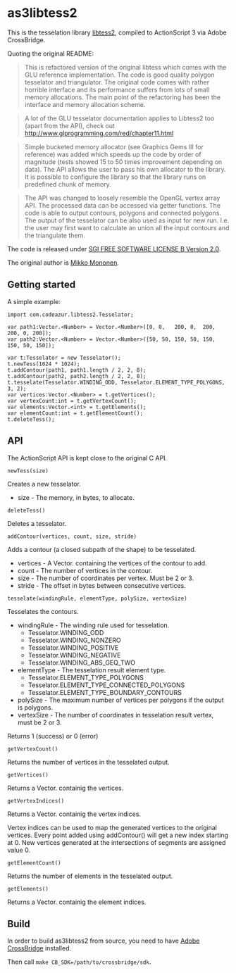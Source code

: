 # as3libtess2

This is the tesselation library [libtess2](https://github.com/memononen/libtess2), compiled to ActionScript 3 via Adobe CrossBridge.

Quoting the original README:

> This is refactored version of the original libtess which comes with the GLU reference implementation. The code is good quality polygon tesselator and triangulator. The original code comes with rather horrible interface and its performance suffers from lots of small memory allocations. The main point of the refactoring has been the interface and memory allocation scheme.

> A lot of the GLU tesselator documentation applies to Libtess2 too (apart from the API), check out http://www.glprogramming.com/red/chapter11.html

> Simple bucketed memory allocator (see Graphics Gems III for reference) was added which speeds up the code by order of magnitude (tests showed 15 to 50 times improvement depending on data). The API allows the user to pass his own allocator to the library. It is possible to configure the library so that the library runs on predefined chunk of memory.

> The API was changed to loosely resemble the OpenGL vertex array API. The processed data can be accessed via getter functions. The code is able to output contours, polygons and connected polygons. The output of the tesselator can be also used as input for new run. I.e. the user may first want to calculate an union all the input contours and the triangulate them.

The code is released under [SGI FREE SOFTWARE LICENSE B Version 2.0](http://oss.sgi.com/projects/FreeB/).

The original author is [Mikko Mononen](mailto:memon@inside.org).

## Getting started

A simple example:

```as3
import com.codeazur.libtess2.Tesselator;

var path1:Vector.<Number> = Vector.<Number>([0, 0,   200, 0,  200, 200, 0, 200]);
var path2:Vector.<Number> = Vector.<Number>([50, 50, 150, 50, 150, 150, 50, 150]);

var t:Tesselator = new Tesselator();
t.newTess(1024 * 1024);
t.addContour(path1, path1.length / 2, 2, 8);
t.addContour(path2, path2.length / 2, 2, 8);
t.tesselate(Tesselator.WINDING_ODD, Tesselator.ELEMENT_TYPE_POLYGONS, 3, 2);
var vertices:Vector.<Number> = t.getVertices();
var vertexCount:int = t.getVertexCount();
var elements:Vector.<int> = t.getElements();
var elementCount:int = t.getElementCount();
t.deleteTess();
```

## API

The ActionScript API is kept close to the original C API.

```as3
newTess(size)
```
Creates a new tesselator.
* size - The memory, in bytes, to allocate.

```as3
deleteTess()
```
Deletes a tesselator.

```as3
addContour(vertices, count, size, stride)
```
Adds a contour (a closed subpath of the shape) to be tesselated.
* vertices - A Vector.<Number> containing the vertices of the contour to add.
* count - The number of vertices in the contour.
* size - The number of coordinates per vertex. Must be 2 or 3.
* stride - The offset in bytes between consecutive vertices.

```as3
tesselate(windingRule, elementType, polySize, vertexSize)
```
Tesselates the contours.
* windingRule - The winding rule used for tesselation.
  * Tesselator.WINDING_ODD
  * Tesselator.WINDING_NONZERO
  * Tesselator.WINDING_POSITIVE
  * Tesselator.WINDING_NEGATIVE
  * Tesselator.WINDING_ABS_GEQ_TWO
* elementType - The tesselation result element type.
  * Tesselator.ELEMENT_TYPE_POLYGONS
  * Tesselator.ELEMENT_TYPE_CONNECTED_POLYGONS
  * Tesselator.ELEMENT_TYPE_BOUNDARY_CONTOURS
* polySize - The maximum number of vertices per polygons if the output is polygons.
* vertexSize - The number of coordinates in tesselation result vertex, must be 2 or 3.

Returns 1 (success) or 0 (error)

```as3
getVertexCount()
```
Returns the number of vertices in the tesselated output.

```as3
getVertices()
```
Returns a Vector.<Number> containig the vertices.

```as3
getVertexIndices()
```
Returns a Vector.<int> containig the vertex indices.

Vertex indices can be used to map the generated vertices to the original vertices.
Every point added using addContour() will get a new index starting at 0.
New vertices generated at the intersections of segments are assigned value 0.

```as3
getElementCount()
```
Returns the number of elements in the tesselated output.

```as3
getElements()
```
Returns a Vector.<int> containig the element indices.

## Build

In order to build as3libtess2 from source, you need to have [Adobe CrossBridge](http://adobe-flash.github.io/crossbridge/) installed.

Then call ```make CB_SDK=/path/to/crossbridge/sdk```.
